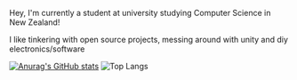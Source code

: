 Hey, I'm currently a student at university studying Computer Science in New Zealand!

I like tinkering with open source projects, messing around with unity and diy electronics/software

[![Anurag's GitHub stats](https://github-readme-stats.vercel.app/api?username=eff3ry&theme=ambient_gradient&show_icons=true)](https://github.com/anuraghazra/github-readme-stats) 
![Top Langs](https://github-readme-stats.vercel.app/api/top-langs/?username=eff3ry&layout=donut&theme=ambient_gradient)

<!---
eff3ry/eff3ry is a ✨ special ✨ repository because its `README.md` (this file) appears on your GitHub profile.
You can click the Preview link to take a look at your changes.
--->
